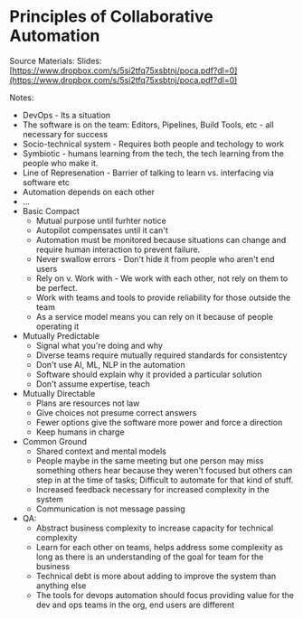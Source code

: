 # Principles of Collaborative Automation
Source Materials:
Slides: [https://www.dropbox.com/s/5si2tfq75xsbtnj/poca.pdf?dl=0](https://www.dropbox.com/s/5si2tfq75xsbtnj/poca.pdf?dl=0)

Notes:
* DevOps - Its a situation
* The software is on the team: Editors, Pipelines, Build Tools, etc - all necessary for success
* Socio-technical system - Requires both people and techology to work
* Symbiotic - humans learning from the tech, the tech learning from the people who make it.
* Line of Represenation - Barrier of talking to learn vs. interfacing via software etc
* Automation depends on each other
* ...
* Basic Compact
    * Mutual purpose until furhter notice
    * Autopilot compensates until it can't
    * Automation must be monitored because situations can change and require human interaction to prevent failure.
    * Never swallow errors - Don't hide it from people who aren't end users
    * Rely on v. Work with - We work with each other, not rely on them to be perfect.
    * Work with teams and tools to provide reliability for those outside the team
    * As a service model means you can rely on it because of people operating it
* Mutually Predictable
    * Signal what you're doing and why
    * Diverse teams require mutually required standards for consistentcy
    * Don't use AI, ML, NLP in the automation
    * Software should explain why it provided a particular solution
    * Don't assume expertise, teach
* Mutually Directable
    * Plans are resources not law
    * Give choices not presume correct answers
    * Fewer options give the software more power and force a direction
    * Keep humans in charge
* Common Ground
    * Shared context and mental models
    * People maybe in the same meeting but one person may miss something others hear because they weren't focused but others can step in at the time of tasks; Difficult to automate for that kind of stuff.
    * Increased feedback necessary for increased complexity in the system
    * Communication is not message passing
* QA:
    * Abstract business complexity to increase capacity for technical complexity
    * Learn for each other on teams, helps address some complexity as long as there is an understanding of the goal for team for the business
    * Technical debt is more about adding to improve the system than anything else
    * The tools for devops automation should focus providing value for the dev and ops teams in the org, end users are different